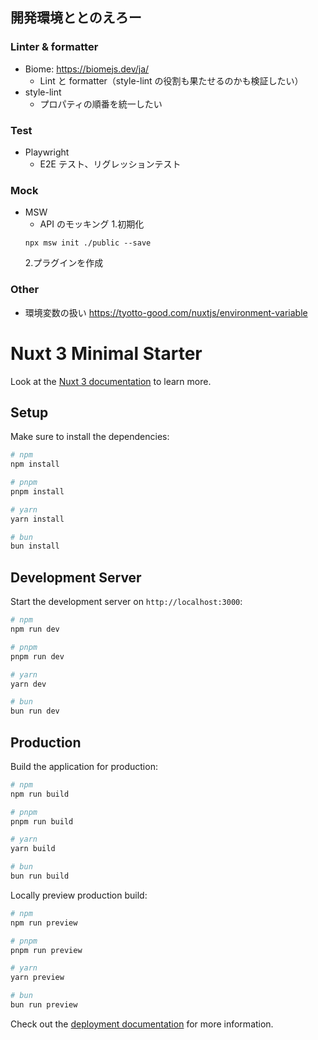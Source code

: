 ## 開発環境ととのえろー

### Linter & formatter

- Biome: https://biomejs.dev/ja/
  - Lint と formatter（style-lint の役割も果たせるのかも検証したい）
- style-lint
  - プロパティの順番を統一したい

### Test

- Playwright
  - E2E テスト、リグレッションテスト

### Mock

- MSW
  - API のモッキング 1.初期化
  ```
  npx msw init ./public --save
  ```
  2.プラグインを作成

### Other

- 環境変数の扱い
  https://tyotto-good.com/nuxtjs/environment-variable

# Nuxt 3 Minimal Starter

Look at the [Nuxt 3 documentation](https://nuxt.com/docs/getting-started/introduction) to learn more.

## Setup

Make sure to install the dependencies:

```bash
# npm
npm install

# pnpm
pnpm install

# yarn
yarn install

# bun
bun install
```

## Development Server

Start the development server on `http://localhost:3000`:

```bash
# npm
npm run dev

# pnpm
pnpm run dev

# yarn
yarn dev

# bun
bun run dev
```

## Production

Build the application for production:

```bash
# npm
npm run build

# pnpm
pnpm run build

# yarn
yarn build

# bun
bun run build
```

Locally preview production build:

```bash
# npm
npm run preview

# pnpm
pnpm run preview

# yarn
yarn preview

# bun
bun run preview
```

Check out the [deployment documentation](https://nuxt.com/docs/getting-started/deployment) for more information.
